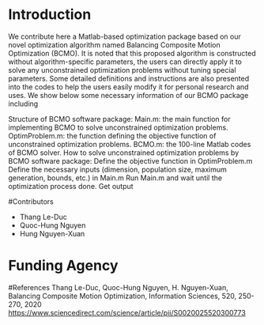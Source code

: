 # Introduction
We contribute here a Matlab-based optimization package based on our novel optimization algorithm named Balancing Composite Motion Optimization (BCMO). It is noted that this proposed algorithm is constructed without algorithm-specific parameters, the users can directly apply it to solve any unconstrained optimization problems without tuning special parameters. Some detailed definitions and instructions are also presented into the codes to help the users easily modify it for personal research and uses. We show below some necessary information of our BCMO package including

Structure of BCMO software package:
Main.m: the main function for implementing BCMO to solve unconstrained optimization problems.
OptimProblem.m: the function defining the objective function of unconstrained optimization problems.
BCMO.m: the 100-line Matlab codes of BCMO solver.
How to solve unconstrained optimization problems by BCMO software package:
Define the objective function in OptimProblem.m Define the necessary inputs (dimension, population size, maximum generation, bounds, etc.) in Main.m
Run Main.m and wait until the optimization process done.
Get output

#Contributors
- Thang Le-Duc
- Quoc-Hung Nguyen
- Hung Nguyen-Xuan

# Funding Agency

#References
Thang Le-Duc, Quoc-Hung Nguyen, H. Nguyen-Xuan, Balancing Composite Motion Optimization, Information Sciences, 520, 250-270, 2020 https://www.sciencedirect.com/science/article/pii/S0020025520300773
